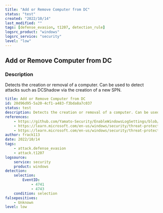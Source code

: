 ```yaml
---
title: "Add or Remove Computer from DC"
status: "test"
created: "2022/10/14"
last_modified: ""
tags: [defense_evasion, t1207, detection_rule]
logsrc_product: "windows"
logsrc_service: "security"
level: "low"
---
```


## Add or Remove Computer from DC

### Description

Detects the creation or removal of a computer. Can be used to detect attacks such as DCShadow via the creation of a new SPN.

```yml
title: Add or Remove Computer from DC
id: 20d96d95-5a20-4cf1-a483-f3bda8a7c037
status: test
description: Detects the creation or removal of a computer. Can be used to detect attacks such as DCShadow via the creation of a new SPN.
references:
    - https://github.com/Yamato-Security/EnableWindowsLogSettings/blob/7f6d755d45ac7cc9fc35b0cbf498e6aa4ef19def/ConfiguringSecurityLogAuditPolicies.md
    - https://learn.microsoft.com/en-us/windows/security/threat-protection/auditing/event-4741
    - https://learn.microsoft.com/en-us/windows/security/threat-protection/auditing/event-4743
author: frack113
date: 2022/10/14
tags:
    - attack.defense_evasion
    - attack.t1207
logsource:
    service: security
    product: windows
detection:
    selection:
        EventID:
            - 4741
            - 4743
    condition: selection
falsepositives:
    - Unknown
level: low

```
